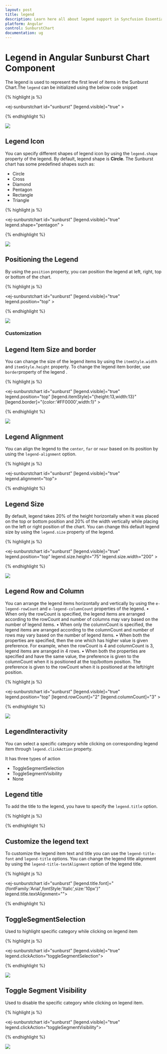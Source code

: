 ```yaml
---
layout: post
title: legend
description: Learn here all about legend support in Syncfusion Essential Angular Sunburst Chart component, its elements, and more.
platform: Angular 
control: SunburstChart
documentation: ug
---
```


# Legend in Angular Sunburst Chart Component
The legend is used to represent the first level of items in the Sunburst Chart.The `legend` can be initialized using the below code snippet

{% highlight js %}

<ej-sunburstchart  id="sunburst"   [legend.visible]="true" >   
</ej-sunburstchart>

 {% endhighlight %}

![](Legend_images/Legend_img1.png)

## Legend Icon 

You can specify different shapes of legend icon by using the `legend.shape` property of the legend. By default, legend shape is **Circle**. The Sunburst chart has some predefined shapes such as:
* Circle
* Cross
* Diamond
* Pentagon
* Rectangle
* Triangle

{% highlight js %}

<ej-sunburstchart  id="sunburst"   [legend.visible]="true" legend.shape="pentagon" >   
</ej-sunburstchart>

{% endhighlight %}

![](Legend_images/Legend_img2.png)
 
## Positioning the Legend

By using the `position` property, you can position the legend at left, right, top or bottom of the chart. 

{% highlight js %}

<ej-sunburstchart  id="sunburst"   [legend.visible]="true" legend.position="top" >   
</ej-sunburstchart>

{% endhighlight %}

![](Legend_images/Legend_img3.png)
 
### Customization

## Legend Item Size and border
You can change the size of the legend items by using the `itemStyle.width` and `itemStyle.height` property. To change the legend item border, use `border`property of the legend .

{% highlight js %}

<ej-sunburstchart  id="sunburst"   [legend.visible]="true" legend.position="top" [legend.itemStyle]="{height:13,width:13}" [legend.border]="{color:'#FF0000',width:1}" >   
</ej-sunburstchart>

{% endhighlight %}

![](Legend_images/Legend_img4.png)

## Legend Alignment

You can align the legend to the `center`, `far` or `near` based on its position by using the `legend-alignment` option.

{% highlight js %}

<ej-sunburstchart  id="sunburst"   [legend.visible]="true" legend.alignment="top">   
</ej-sunburstchart>

{% endhighlight %}


## Legend Size

By default, legend takes 20% of the height horizontally when it was placed on the top or bottom position and 20% of the width vertically while placing on the left or right position of the chart. You can change this default legend size by using the `legend.size` property of the legend.

{% highlight js %}

<ej-sunburstchart  id="sunburst"   [legend.visible]="true" legend.position="top" legend.size.height="75" legend.size.width="200" >   
</ej-sunburstchart>

{% endhighlight %}

 ![](Legend_images/Legend_img5.png)

## Legend Row and Column

You can arrange the legend items horizontally and vertically by using the `e-legend-rowCount` and `e-legend-columnCount` properties of the legend.
•	When only the rowCount is specified, the legend items are arranged according to the rowCount and number of columns may vary based on the number of legend items.
•	When only the columnCount is specified, the legend items are arranged according to the columnCount and number of rows may vary based on the number of legend items.
•	When both the properties are specified, then the one which has higher value is given preference. For example, when the rowCount is 4 and columnCount is 3, legend items are arranged in 4 rows.
•	When both the properties are specified and have the same value, the preference is given to the columnCount when it is positioned at the top/bottom position. The preference is given to the rowCount when it is positioned at the left/right position.
 
{% highlight js %}

<ej-sunburstchart  id="sunburst"   [legend.visible]="true" legend.position="top" [legend.rowCount]="2"                      [legend.columnCount]="3" > 
</ej-sunburstchart>

{% endhighlight %}

![](Legend_images/Legend_img6.png)
 
## LegendInteractivity

You can select a specific category while clicking on corresponding legend item through `legend.clickAction` property. 

It has three types of action
*	ToggleSegmentSelection
*	ToggleSegmentVisibility
*	None

## Legend title

To add the title to the legend, you have to specify the `legend.title`  option.

{% highlight js %}

<ej-sunburstchart  id="sunburst"   legend.title="">
</ej-sunburstchart>

{% endhighlight %}

## Customize the legend text

To customize the legend item text and title you can use the `legend-title-font` and `legend-title` options. You can change the legend title alignment by using the `legend-title-textAlignment` option of the legend title.

{% highlight js %}

<ej-sunburstchart  id="sunburst"   [legend.title.font]="{fontFamily:'Arial',fontStyle:'Italic',size:'10px'}" legend.title.textAlignment="">
</ej-sunburstchart>

{% endhighlight %}



## ToggleSegmentSelection

Used to highlight specific category while clicking on legend item

{% highlight js %}

<ej-sunburstchart  id="sunburst"   [legend.visible]="true" legend.clickAction="toggleSegmentSelection">
</ej-sunburstchart>

{% endhighlight %}

![](Legend_images/Legend_img7.png)
 
## Toggle Segment Visibility

Used to disable the specific category while clicking on legend item.

{% highlight js %}

<ej-sunburstchart  id="sunburst"   [legend.visible]="true" legend.clickAction="toggleSegmentVisibility">
</ej-sunburstchart>

{% endhighlight %}


![](Legend_images/Legend_img8.png)


